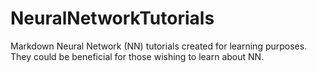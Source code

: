 NeuralNetworkTutorials
======================

Markdown Neural Network (NN) tutorials created for learning purposes.  They could be beneficial for those wishing to learn about NN.
